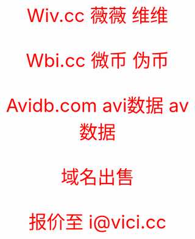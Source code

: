 <html>
<head>
<title>
Wiv.cc|Wbi.cc|Avidb.com出售
</title>
</head>
<body>
<center>
<font color=red size=72>
<br>
<p>Wiv.cc 薇薇 维维
<p>Wbi.cc 微币 伪币
<p>Avidb.com avi数据 av数据
<p>域名出售
<p>报价至 i@vici.cc
</body>
</html>
